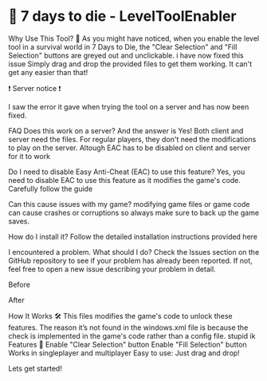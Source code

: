 
# 👋 7 days to die - LevelToolEnabler

Why Use This Tool? 🤔
As you might have noticed, when you enable the level tool in a survival world in 7 Days to Die, the "Clear Selection" and "Fill Selection" buttons are greyed out and unclickable. i have now fixed this issue Simply drag and drop the provided files to get them working. It can't get any easier than that!


❗ Server notice ❗

I saw the error it gave when trying the tool on a server and has now been fixed.

FAQ
Does this work on a server?
 And the answer is Yes! Both client and server need the files. For regular players, they don't need the modifications to play on the server. Altough EAC has to be disabled on client and server for it to work 

Do I need to disable Easy Anti-Cheat (EAC) to use this feature?
Yes, you need to disable EAC to use this feature as it modifies the game's code. Carefully follow the guide

Can this cause issues with my game?
modifying game files or game code can cause crashes or corruptions so always make sure to back up the game saves. 

How do I install it?
Follow the detailed installation instructions provided here

I encountered a problem. What should I do?
Check the Issues section on the GitHub repository to see if your problem has already been reported. If not, feel free to open a new issue describing your problem in detail.

Before


After

How It Works 🛠️
This files modifies the game's code to unlock these features. The reason it’s not found in the windows.xml file is because the check is implemented in the game's code rather than a config file. stupid ik
Features 🌟
Enable "Clear Selection" button
Enable "Fill Selection" button
Works in singleplayer and multiplayer
Easy to use: Just drag and drop!

Lets get started!
